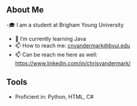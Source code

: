 ## About Me

-🎓 I am a student at Brigham Young University
- 🌱 I’m currently learning Java
- 📫 How to reach me: cnvandermark@byui.edu
- 📫 Can be reach me here as well: https://www.linkedin.com/in/chrisvandermark/

## Tools
- Proficient in: Python, HTML, C#
